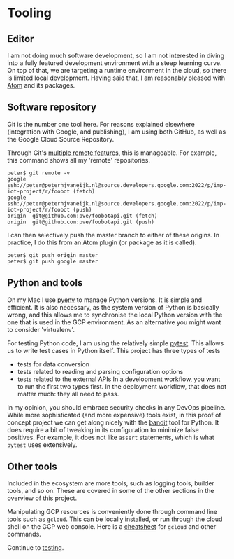 # Tooling
## Editor
I am not doing much software development, so I am not interested in diving into a fully
featured development environment with a steep learning curve.
On top of that, we are targeting a runtime environment in the cloud, so there is limited local development.
Having said that, I am reasonably pleased with [Atom](https://atom.io) and its packages.
<!---
your comment goes here
pyenv, pytest
stackdriver monitoring
-->


## Software repository
Git is the number one tool here. For reasons explained elsewhere (integration
with Google, and publishing),
I am using both GitHub, as well as the Google Cloud Source Repository.

Through Git's [multiple remote features](https://git-scm.com/book/en/v2/Git-Basics-Working-with-Remotes), this is manageable. For example, this command shows all my 'remote' repositories.
```
peter$ git remote -v
google	ssh://peter@peterhjvaneijk.nl@source.developers.google.com:2022/p/imp-iot-project/r/foobot (fetch)
google	ssh://peter@peterhjvaneijk.nl@source.developers.google.com:2022/p/imp-iot-project/r/foobot (push)
origin	git@github.com:pve/foobotapi.git (fetch)
origin	git@github.com:pve/foobotapi.git (push)
```
I can then selectively push the master branch to either of these origins. In practice, I do this from an Atom plugin (or package as it is called).
```
peter$ git push origin master
peter$ git push google master
```
## Python and tools
On my Mac I use [pyenv](https://github.com/pyenv/pyenv) to manage Python versions. It is simple and efficient. It is also necessary, as the system version of Python is basically wrong, and this allows me to synchronise the local Python version with the one that is used
in the GCP environment.
As an alternative you might want to consider 'virtualenv'.

For testing Python code, I am using the relatively simple [pytest](https://docs.pytest.org/en/latest/index.html).
This allows us to write test cases in Python itself.
This project has three types of tests
- tests for data conversion
- tests related to reading and parsing configuration options
- tests related to the external APIs
In a development workflow, you want to run the first two types first.
In the deployment workflow, that does not matter much: they all need to pass.

In my opinion, you should embrace security checks in any DevOps pipeline. While more sophisticated (and more expensive) tools exist, in this proof of concept project we can get along nicely with the [bandit](https://bandit.readthedocs.io/en/latest/index.html) tool for Python. It does require a bit of tweaking in its configuration to minimize false positives. For example, it does not like `assert` statements, which is what `pytest` uses extensively.

## Other tools
Included in the ecosystem are more tools, such as logging tools, builder tools, and so on. These are covered in some of the other sections in the overview of this project.

Manipulating GCP resources is conveniently done through command line tools such as `gcloud`. This can be locally installed, or run through
the cloud shell on the GCP web console. Here is a [cheatsheet](https://gist.github.com/pydevops/cffbd3c694d599c6ca18342d3625af97) for `gcloud` and other commands.

Continue to [testing](testing.md).
<!---
https://cloud.google.com/error-reporting/docs/setup/python

Uses loggly for logging, moving to StackDriver.

-->

